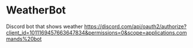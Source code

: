# WeatherBot
Discord bot that shows weather
https://discord.com/api/oauth2/authorize?client_id=1011169457663647834&permissions=0&scope=applications.commands%20bot
